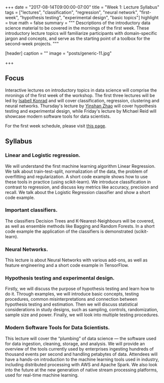 +++
date = "2017-08-14T09:00:00-07:00"
title = "Week 1: Lecture Syllabus"
tags = ["lectures", "classification", "regression", "neural network", "first-week", "hypothesis testing", "experimental design", "basic topics"]
highlight = true
math = false
summary = """
Descriptions of the introductory data science material to be covered in the mornings of the first week. These introductory lecture topics will familiarize participants with domain-specific jargon and concepts, and serve as the starting point of a toolbox for the second-week projects.
"""

[header]
  caption = ""
  image = "posts/generic-11.jpg"

+++

## Focus

Interactive lectures on introductory topics in data science will comprise the
mronings of the first week of the workshop. The first three lectures will be
led by
[Isabell Konrad](https://www.ischool.berkeley.edu/people/isabell-konrad) and
will cover classification, regression, clustering and neural
networks. Thursday's lecture by [Yinshan Zhao](http://epims.med.ubc.ca/our-team/faculty/yinshan-zhao/) will cover hypothesis testing and experimental
design, while Friday's lecture by Michael Reid will showcase modern software
tools for data scientists.

For the first week schedule, please visit [this page](../../talk/first-week-schedule).

## Syllabus

### Linear and Logistic regression.
We will understand the first machine learning algorithm Linear Regression. We
talk about train-test-split, normalization of the data, the problem of
overfitting and regularization. A short code example shows how to use these
tools in practice (using scikit-learn). We introduce classification in contrast
to regression, and discuss key metrics like accuracy, precision and recall. We
talk about the Logistic Regression classifier and show a short code example.

### Important classifiers.
The classifiers Decision Trees and K-Nearest-Neighbours will be covered, as
well as ensemble methods like Bagging and Random Forests. In a short code
example the application of the classifiers is demonstrated (scikit-learn).

### Neural Networks.
This lecture is about Neural Networks with various add-ons, as well as feature
engineering and a short code example in TensorFlow.

### Hypothesis testing and experimental design.
Firstly, we will discuss the purpose of hypothesis testing and learn how to do it. Through examples, we will introduce basic concepts, testing procedures, common misinterpretations and connection between hypothesis testing and estimation. Then we will discuss statistical considerations in study designs, such as sampling, controls, randomization, sample size and power. Finally, we will look into multiple testing procedures. 

### Modern Software Tools for Data Scientists.
This lecture will cover the “plumbing” of data science — the software used for data ingestion, cleaning, storage, and analysis. We will provide an overview of the tools currently used by enterprises ingesting hundreds of thousand events per second and handling petabytes of data. Attendees will have a hands-on introduction to the machine learning tools used in industry, including distributed processing with AWS and Apache Spark. We also look into the future at the new generation of native stream processing platforms, used for real-time machine learning.
